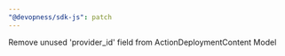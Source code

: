 ```yaml
---
"@devopness/sdk-js": patch
---
```


Remove unused 'provider_id' field from ActionDeploymentContent Model
